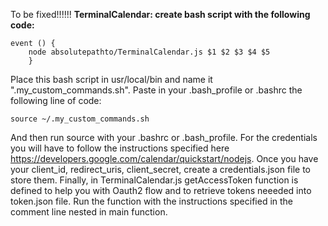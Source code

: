To be fixed!!!!!!
**TerminalCalendar: create bash script with the following code:**

```
event () {
    node absolutepathto/TerminalCalendar.js $1 $2 $3 $4 $5
    }
```
Place this bash script in usr/local/bin and name it ".my_custom_commands.sh". Paste in your .bash_profile or .bashrc the following line of code:
```
source ~/.my_custom_commands.sh
```
And then run source with your .bashrc or .bash_profile.
For the credentials you will have to follow the instructions specified here <https://developers.google.com/calendar/quickstart/nodejs>. Once you have your client_id, redirect_uris, client_secret, create a credentials.json file to store them. Finally, in TerminalCalendar.js getAccessToken function is defined to help you with Oauth2 flow and to retrieve tokens neeeded into token.json file. Run the function with the instructions specified in the comment line nested in main function.
